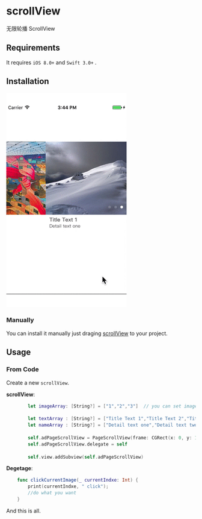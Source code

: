 # scrollView
无限轮播 ScrollView

## Requirements

It requires `iOS 8.0+`  and `Swift 3.0+` .


## Installation

![Example](ScrollView/3.gif)
### Manually

You can install it manually just draging [scrollView](https://github.com/Memory2014/scrollView) to your project. 

## Usage


### From Code

Create a new `scrollView`.

**scrollView**:
```swift
        let imageArray: [String?] = ["1","2","3"]  // you can set image url, then modify the function setScrollViewOfImage
        
        let textArray : [String?] = ["Title Text 1","Title Text 2","Title Text 3"]
        let nameArray : [String?] = ["Detail text one","Detail text two","Detail text three"]
        
        self.adPageScrollView = PageScrollView(frame: CGRect(x: 0, y: 100, width: self.view.frame.size.width, height: self.view.frame.size.width*3/5 + 40 ), imageArray: imageArray, textArray: textArray, nameArray: nameArray)
        self.adPageScrollView.delegate = self
        
        self.view.addSubview(self.adPageScrollView)
```

**Degetage**:
```swift
    func clickCurrentImage(_ currentIndxe: Int) {
        print(currentIndxe, " click"); 
        //do what you want 
    }

```
And this is all.
